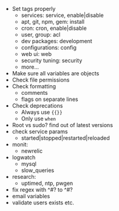 - Set tags properly
  - services: service, enable|disable
  - apt, git, npm, gem: install
  - cron: cron, enable|disable
  - user, group: acl
  - dev packages: development
  - configurations: config
  - web ui: web
  - security tuning: security
  - more...
- Make sure all variables are objects
- Check file permissions
- Check formatting
  - comments
  - flags on separate lines
- Check deprecations
  - Always use `{{}}`
  - Only use `when`
- Root vs sudo? find out of latest versions
- check service params
  - started|stopped|restarted|reloaded
- monit:
  - newrelic
- logwatch
  - mysql
  - slow_queries
- research:
  - uptimed, ntp, pwgen
- fix regex with ^\#? to ^#?
- email variables
- validate users exists etc.
